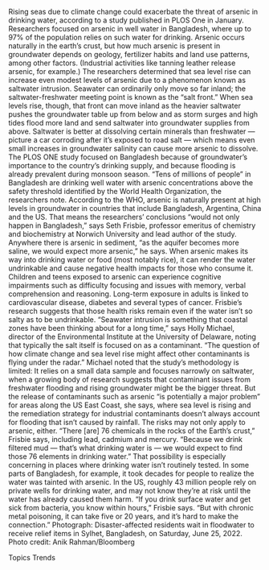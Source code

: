Rising seas due to climate change could exacerbate the threat of arsenic in drinking water, according to a study published in PLOS One in January. Researchers focused on arsenic in well water in Bangladesh, where up to 97% of the population relies on such water for drinking.
Arsenic occurs naturally in the earth’s crust, but how much arsenic is present in groundwater depends on geology, fertilizer habits and land use patterns, among other factors. (Industrial activities like tanning leather release arsenic, for example.) The researchers determined that sea level rise can increase even modest levels of arsenic due to a phenomenon known as saltwater intrusion.
Seawater can ordinarily only move so far inland; the saltwater-freshwater meeting point is known as the “salt front.” When sea levels rise, though, that front can move inland as the heavier saltwater pushes the groundwater table up from below and as storm surges and high tides flood more land and send saltwater into groundwater supplies from above. Saltwater is better at dissolving certain minerals than freshwater — picture a car corroding after it’s exposed to road salt — which means even small increases in groundwater salinity can cause more arsenic to dissolve.
The PLOS ONE study focused on Bangladesh because of groundwater’s importance to the country’s drinking supply, and because flooding is already prevalent during monsoon season. “Tens of millions of people” in Bangladesh are drinking well water with arsenic concentrations above the safety threshold identified by the World Health Organization, the researchers note.
According to the WHO, arsenic is naturally present at high levels in groundwater in countries that include Bangladesh, Argentina, China and the US. That means the researchers’ conclusions “would not only happen in Bangladesh,” says Seth Frisbie, professor emeritus of chemistry and biochemistry at Norwich University and lead author of the study. Anywhere there is arsenic in sediment, “as the aquifer becomes more saline, we would expect more arsenic,” he says.
When arsenic makes its way into drinking water or food (most notably rice), it can render the water undrinkable and cause negative health impacts for those who consume it. Children and teens exposed to arsenic can experience cognitive impairments such as difficulty focusing and issues with memory, verbal comprehension and reasoning. Long-term exposure in adults is linked to cardiovascular disease, diabetes and several types of cancer. Frisbie’s research suggests that those health risks remain even if the water isn’t so salty as to be undrinkable.
“Seawater intrusion is something that coastal zones have been thinking about for a long time,” says Holly Michael, director of the Environmental Institute at the University of Delaware, noting that typically the salt itself is focused on as a contaminant. “The question of how climate change and sea level rise might affect other contaminants is flying under the radar.”
Michael noted that the study’s methodology is limited: It relies on a small data sample and focuses narrowly on saltwater, when a growing body of research suggests that contaminant issues from freshwater flooding and rising groundwater might be the bigger threat. But the release of contaminants such as arsenic “is potentially a major problem” for areas along the US East Coast, she says, where sea level is rising and the remediation strategy for industrial contaminants doesn’t always account for flooding that isn’t caused by rainfall.
The risks may not only apply to arsenic, either. “There [are] 76 chemicals in the rocks of the Earth’s crust,” Frisbie says, including lead, cadmium and mercury. “Because we drink filtered mud — that’s what drinking water is — we would expect to find those 76 elements in drinking water.”
That possibility is especially concerning in places where drinking water isn’t routinely tested. In some parts of Bangladesh, for example, it took decades for people to realize the water was tainted with arsenic. In the US, roughly 43 million people rely on private wells for drinking water, and may not know they’re at risk until the water has already caused them harm.
“If you drink surface water and get sick from bacteria, you know within hours,” Frisbie says. “But with chronic metal poisoning, it can take five or 20 years, and it’s hard to make the connection.”
Photograph: Disaster-affected residents wait in floodwater to receive relief items in Sylhet, Bangladesh, on Saturday, June 25, 2022. Photo credit: Anik Rahman/Bloomberg

Topics
Trends

